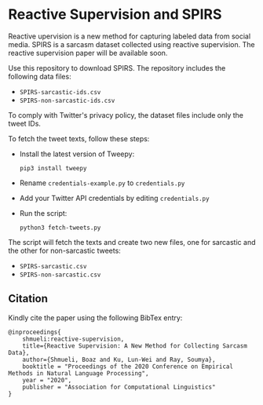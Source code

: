 # Reactive Supervision and SPIRS

Reactive upervision is a new method for capturing labeled data from social media. SPIRS is a sarcasm dataset collected using reactive supervision.
The reactive supervision paper will be available soon. 

 Use this repository to download SPIRS. The repository includes the following data files:

  * `SPIRS-sarcastic-ids.csv`
  * `SPIRS-non-sarcastic-ids.csv`

To comply with Twitter's privacy policy, the dataset files include only the tweet IDs.

To fetch the tweet texts, follow these steps:

  * Install the latest version of Tweepy:
  
    `pip3 install tweepy`
  * Rename `credentials-example.py` to `credentials.py`
  * Add your Twitter API credentials by editing `credentials.py`
  * Run the script:
  
    `python3 fetch-tweets.py`

The script will fetch the texts and create two new files, one for sarcastic and the other for non-sarcastic tweets:

  * `SPIRS-sarcastic.csv`
  * `SPIRS-non-sarcastic.csv`

## Citation

Kindly cite the paper using the following BibTex entry:

```
@inproceedings{
    shmueli:reactive-supervision, 
    title={Reactive Supervision: A New Method for Collecting Sarcasm Data}, 
    author={Shmueli, Boaz and Ku, Lun-Wei and Ray, Soumya}, 
    booktitle = "Proceedings of the 2020 Conference on Empirical Methods in Natural Language Processing", 
    year = "2020", 
    publisher = "Association for Computational Linguistics"
}
```

